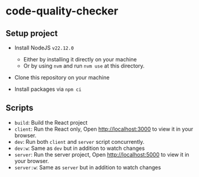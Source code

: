 # code-quality-checker

## Setup project

- Install NodeJS `v22.12.0`

  - Either by installing it directly on your machine
  - Or by using `nvm` and run `nvm use` at this directory.

- Clone this repository on your machine
- Install packages via `npm ci`

## Scripts

- `build`: Build the React project
- `client`: Run the React only, Open [http://localhost:3000](http://localhost:3000) to view it in your browser.
- `dev`: Run both `client` and `server` script concurrently.
- `dev:w`: Same as `dev` but in addition to watch changes
- `server`: Run the server project, Open [http://localhost:5000](http://localhost:5000) to view it in your browser.
- `server:w`: Same as `server` but in addition to watch changes
